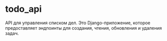 # todo_api
API для управления списком дел. Это Django-приложение, которое предоставляет эндпоинты для создания, чтения, обновления и удаления задач.
